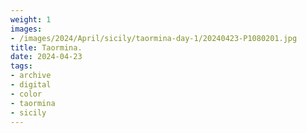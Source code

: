 ```yaml
---
weight: 1
images:
- /images/2024/April/sicily/taormina-day-1/20240423-P1080201.jpg
title: Taormina.
date: 2024-04-23
tags:
- archive
- digital
- color
- taormina
- sicily
---
```


